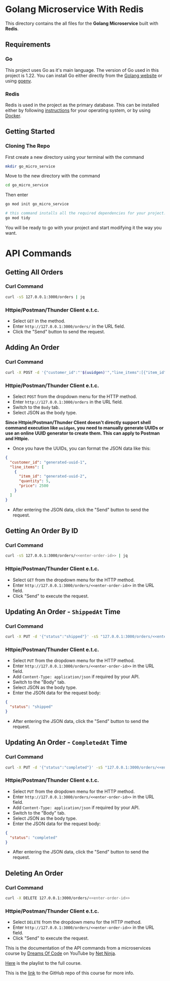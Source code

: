 # **Golang Microservice With Redis**

This directory contains the all files for the **Golang Microservice** built with **Redis**.

## **Requirements**

### **Go**

This project uses Go as it's main language. The version of Go used in this project is 1.22. You can install Go either directly from the [Golang website](https://go.dev/dl) or using [goenv](https://github.com/go-nv/goenv/blob/master/INSTALL.md).

### **Redis**

Redis is used in the project as the primary database. This can be installed either by following [instructions](https://redis.io/docs/latest/operate/oss_and_stack/install/install-redis/) for your operating system, or by using [Docker](https://hub.docker.com/_/redis?_gl=1*zptys*_gcl_au*NzU1MTEwMTUzLjE3MTg1MjU1MDg.*_ga*MTI5NDA3ODc2MS4xNzE4MDk2MDY2*_ga_XJWPQMJYHQ*MTcyMTAyMzI4NC41LjEuMTcyMTAyMzUyMC40MC4wLjA.).

## **Getting Started**

### **Cloning The Repo**

First create a new directory using your terminal with the command

```sh
mkdir go_micro_service
```

Move to the new directory with the command

```sh
cd go_micro_service
```

Then enter

```sh
go mod init go_micro_service

# this command installs all the required dependencies for your project.
go mod tidy
```

You will be ready to go with your project and start modifying it the way you want.

# **API Commands**

## **Getting All Orders**

### **Curl Command**

```sh
curl -sS 127.0.0.1:3000/orders | jq
```

### **Httpie/Postman/Thunder Client e.t.c.**

- Select `GET` in the method.
- Enter `http://127.0.0.1:3000/orders/` in the URL field.
- Click the "Send" button to send the request.

## **Adding An Order**

### **Curl Command**

```sh
curl -X POST -d '{"customer_id":"'$(uuidgen)'","line_items":[{"item_id":"'$(uuidgen)'","quantity":<<5>>,"price":<<2500>>}]}' 127.0.0.1:3000/orders
```

### **Httpie/Postman/Thunder Client e.t.c.**

- Select `POST` from the dropdown menu for the HTTP method.
- Enter `http://127.0.0.1:3000/orders` in the URL field.
- Switch to the `Body` tab.
- Select JSON as the body type.

**Since Httpie/Postman/Thunder Client doesn't directly support shell command execution like `uuidgen`, you need to manually generate UUIDs or use an online UUID generator to create them.
This can apply to Postman and Httpie.**

- Once you have the UUIDs, you can format the JSON data like this:

```json
{
  "customer_id": "generated-uuid-1",
  "line_items": [
    {
      "item_id": "generated-uuid-2",
      "quantity": 5,
      "price": 2500
    }
  ]
}
```

- After entering the JSON data, click the "Send" button to send the request.

## **Getting An Order By ID**

### **Curl Command**

```sh
curl -sS 127.0.0.1:3000/orders/<<enter-order-id>> | jq
```

### **Httpie/Postman/Thunder Client e.t.c.**

- Select `GET` from the dropdown menu for the HTTP method.
- Enter `http://127.0.0.1:3000/orders/<<enter-order-id>>` in the URL field.
- Click "Send" to execute the request.

## **Updating An Order - `ShippedAt` Time**

### **Curl Command**

```sh
curl -X PUT -d '{"status":"shipped"}' -sS "127.0.0.1:3000/orders/<<enter-order-id>>" -v
```

### **Httpie/Postman/Thunder Client e.t.c.**

- Select `PUT` from the dropdown menu for the HTTP method.
- Enter `http://127.0.0.1:3000/orders/<<enter-order-id>>` in the URL field.
- Add `Content-Type: application/json` if required by your API.
- Switch to the "Body" tab.
- Select JSON as the body type.
- Enter the JSON data for the request body:

```json
{
  "status": "shipped"
}
```

- After entering the JSON data, click the "Send" button to send the request.

## **Updating An Order - `CompletedAt` Time**

### **Curl Command**

```sh
curl -X PUT -d '{"status":"completed"}' -sS "127.0.0.1:3000/orders/<<enter-order-id>>" -v
```

### **Httpie/Postman/Thunder Client e.t.c.**

- Select `PUT` from the dropdown menu for the HTTP method.
- Enter `http://127.0.0.1:3000/orders/<<enter-order-id>>` in the URL field.
- Add `Content-Type: application/json` if required by your API.
- Switch to the "Body" tab.
- Select JSON as the body type.
- Enter the JSON data for the request body:

```json
{
  "status": "completed"
}
```

- After entering the JSON data, click the "Send" button to send the request.

## **Deleting An Order**

### **Curl Command**

```sh
curl -X DELETE 127.0.0.1:3000/orders/<<enter-order-id>>
```

### **Httpie/Postman/Thunder Client e.t.c.**

- Select `DELETE` from the dropdown menu for the HTTP method.
- Enter `http://127.0.0.1:3000/orders/<<enter-order-id>>` in the URL field.
- Click "Send" to execute the request.

This is the documentation of the API commands from a microservices course by [Dreams Of Code](https://www.youtube.com/@dreamsofcode) on YouTube by [Net Ninja](https://www.youtube.com/@NetNinja).

[Here](https://www.youtube.com/watch?v=wpnN3RIRSxs&list=PL4cUxeGkcC9iImF8w9FbFOc2UntutL9Wv&pp=iAQB) is the playlist to the full course.

This is the [link](https://github.com/dreamsofcode-io/golang-microservice-course-nn) to the GitHub repo of this course for more info.

